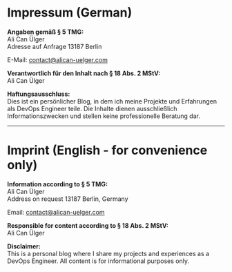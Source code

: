 # Impressum (German)

**Angaben gemäß § 5 TMG:**  
Ali Can Ülger  
Adresse auf Anfrage
13187 Berlin

E-Mail: contact@alican-uelger.com

**Verantwortlich für den Inhalt nach § 18 Abs. 2 MStV:**  
Ali Can Ülger

**Haftungsausschluss:**  
Dies ist ein persönlicher Blog, in dem ich meine Projekte und Erfahrungen als DevOps Engineer teile. Die Inhalte dienen ausschließlich Informationszwecken und stellen keine professionelle Beratung dar.

---

# Imprint (English - for convenience only)

**Information according to § 5 TMG:**  
Ali Can Ülger  
Address on request
13187 Berlin, Germany

Email: contact@alican-uelger.com

**Responsible for content according to § 18 Abs. 2 MStV:**  
Ali Can Ülger

**Disclaimer:**  
This is a personal blog where I share my projects and experiences as a DevOps Engineer. All content is for informational purposes only.
